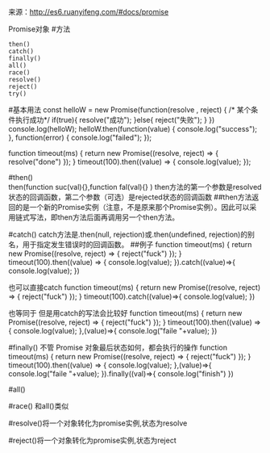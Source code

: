 来源：http://es6.ruanyifeng.com/#docs/promise

Promise对象
#方法
```
then()
catch()
finally()
all()
race()
resolve()
reject()
try()
```

#基本用法
const helloW = new Promise(function(resolve , reject) {
	/* 某个条件执行成功*/
	if(true){
		resolve("成功");
	}else{
		reject("失败");
	}
})
console.log(helloW);
helloW.then(function(value) {
  	console.log("success");
}, function(error) {
  	console.log("failed");
});

function timeout(ms) {
  return new Promise((resolve, reject) => {
    resolve("done")
  });
}
timeout(100).then((value) => {
  console.log(value);
});


#then()   
then(function suc(val){},function fal(val){} )
then方法的第一个参数是resolved状态的回调函数，第二个参数（可选）是rejected状态的回调函数
##then方法返回的是一个新的Promise实例（注意，不是原来那个Promise实例）。因此可以采用链式写法，即then方法后面再调用另一个then方法。


#catch()
catch方法是.then(null, rejection)或.then(undefined, rejection)的别名，用于指定发生错误时的回调函数。
##例子
function timeout(ms) {
  return new Promise((resolve, reject) => {
    reject("fuck")
  });
}
timeout(100).then((value) => {
  console.log(value);
}).catch((value)=>{
	console.log(value);
})

也可以直接catch
function timeout(ms) {
  return new Promise((resolve, reject) => {
    reject("fuck")
  });
}
timeout(100).catch((value)=>{
	console.log(value);
})

也等同于 但是用catch的写法会比较好
function timeout(ms) {
  return new Promise((resolve, reject) => {
    reject("fuck")
  });
}
timeout(100).then((value) => {
  console.log(value);
},(value)=>{
  console.log("faile  "+value);
})


#finally()
不管 Promise 对象最后状态如何，都会执行的操作
function timeout(ms) {
  return new Promise((resolve, reject) => {
    reject("fuck")
  });
}
timeout(100).then((value) => {
  console.log(value);
},(value)=>{
  console.log("faile  "+value);
}).finally((val)=>{
	console.log("finish")
})

#all()


#race() 和all()类似


#resolve()将一个对象转化为promise实例,状态为resolve

#reject()将一个对象转化为promise实例,状态为reject
